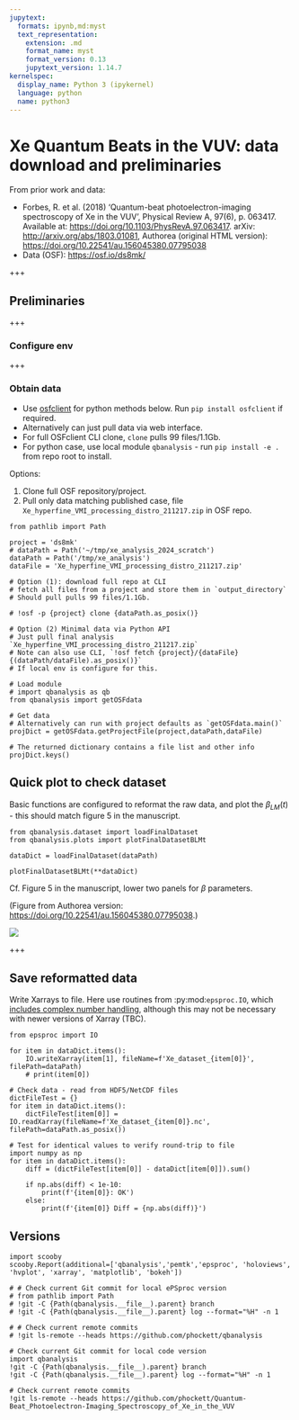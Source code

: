 ```yaml
---
jupytext:
  formats: ipynb,md:myst
  text_representation:
    extension: .md
    format_name: myst
    format_version: 0.13
    jupytext_version: 1.14.7
kernelspec:
  display_name: Python 3 (ipykernel)
  language: python
  name: python3
---
```


# Xe Quantum Beats in the VUV: data download and preliminaries

From prior work and data:

- Forbes, R. et al. (2018) ‘Quantum-beat photoelectron-imaging spectroscopy of Xe in the VUV’, Physical Review A, 97(6), p. 063417. Available at: https://doi.org/10.1103/PhysRevA.97.063417. arXiv: http://arxiv.org/abs/1803.01081, Authorea (original HTML version): https://doi.org/10.22541/au.156045380.07795038
- Data (OSF): https://osf.io/ds8mk/

+++

## Preliminaries

+++

### Configure env

+++

### Obtain data

- Use [osfclient](https://github.com/osfclient/osfclient) for python methods below. Run `pip install osfclient` if required.
- Alternatively can just pull data via web interface.
- For full OSFclient CLI clone, `clone` pulls 99 files/1.1Gb.
- For python case, use local module `qbanalysis` - run `pip install -e .` from repo root to install.

Options:

1. Clone full OSF repository/project.
2. Pull only data matching published case, file  `Xe_hyperfine_VMI_processing_distro_211217.zip` in OSF repo.

```{code-cell} ipython3
from pathlib import Path

project = 'ds8mk'
# dataPath = Path('~/tmp/xe_analysis_2024_scratch')
dataPath = Path('/tmp/xe_analysis')
dataFile = 'Xe_hyperfine_VMI_processing_distro_211217.zip'
```

```{code-cell} ipython3
# Option (1): download full repo at CLI
# fetch all files from a project and store them in `output_directory`
# Should pull pulls 99 files/1.1Gb.

# !osf -p {project} clone {dataPath.as_posix()}
```

```{code-cell} ipython3
# Option (2) Minimal data via Python API
# Just pull final analysis `Xe_hyperfine_VMI_processing_distro_211217.zip`
# Note can also use CLI, `!osf fetch {project}/{dataFile} {(dataPath/dataFile).as_posix()}`
# If local env is configure for this.

# Load module
# import qbanalysis as qb
from qbanalysis import getOSFdata

# Get data
# Alternatively can run with project defaults as `getOSFdata.main()`
projDict = getOSFdata.getProjectFile(project,dataPath,dataFile)
```

```{code-cell} ipython3
# The returned dictionary contains a file list and other info
projDict.keys()
```

## Quick plot to check dataset

Basic functions are configured to reformat the raw data, and plot the $\beta_{LM}(t)$ - this should match figure 5 in the manuscript.

```{code-cell} ipython3
from qbanalysis.dataset import loadFinalDataset
from qbanalysis.plots import plotFinalDatasetBLMt
```

```{code-cell} ipython3
dataDict = loadFinalDataset(dataPath)
```

```{code-cell} ipython3
plotFinalDatasetBLMt(**dataDict)
```

Cf. Figure 5 in the manuscript, lower two panels for $\beta$ parameters.

(Figure from Authorea version: https://doi.org/10.22541/au.156045380.07795038.)

<img src="https://www.authorea.com/users/71114/articles/188337/master/file/figures/image/Xe_hyperfine_ROIs_3up_rough_260218-01.png" />

+++

## Save reformatted data

Write Xarrays to file. Here use routines from :py:mod:`epsproc.IO`, which [includes complex number handling](https://epsproc.readthedocs.io/en/latest/dataStructures/ePSproc_dataStructures_demo_070622.html#Basic-data-IO-(Xarray-data-file-read/write)), although this may not be necessary with newer versions of Xarray (TBC).

```{code-cell} ipython3
from epsproc import IO

for item in dataDict.items():
    IO.writeXarray(item[1], fileName=f'Xe_dataset_{item[0]}', filePath=dataPath)
    # print(item[0])
```

```{code-cell} ipython3
# Check data - read from HDF5/NetCDF files
dictFileTest = {}
for item in dataDict.items():
    dictFileTest[item[0]] = IO.readXarray(fileName=f'Xe_dataset_{item[0]}.nc', filePath=dataPath.as_posix())
```

```{code-cell} ipython3
# Test for identical values to verify round-trip to file
import numpy as np
for item in dataDict.items():
    diff = (dictFileTest[item[0]] - dataDict[item[0]]).sum()
    
    if np.abs(diff) < 1e-10:
        print(f'{item[0]}: OK')
    else:
        print(f'{item[0]} Diff = {np.abs(diff)}')
```

## Versions

```{code-cell} ipython3
import scooby
scooby.Report(additional=['qbanalysis','pemtk','epsproc', 'holoviews', 'hvplot', 'xarray', 'matplotlib', 'bokeh'])
```

```{code-cell} ipython3
# # Check current Git commit for local ePSproc version
# from pathlib import Path
# !git -C {Path(qbanalysis.__file__).parent} branch
# !git -C {Path(qbanalysis.__file__).parent} log --format="%H" -n 1
```

```{code-cell} ipython3
# # Check current remote commits
# !git ls-remote --heads https://github.com/phockett/qbanalysis
```

```{code-cell} ipython3
# Check current Git commit for local code version
import qbanalysis
!git -C {Path(qbanalysis.__file__).parent} branch
!git -C {Path(qbanalysis.__file__).parent} log --format="%H" -n 1
```

```{code-cell} ipython3
# Check current remote commits
!git ls-remote --heads https://github.com/phockett/Quantum-Beat_Photoelectron-Imaging_Spectroscopy_of_Xe_in_the_VUV
```
